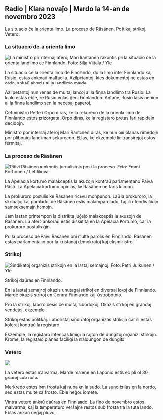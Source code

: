 ## Radio \| Klara novaĵo \| Mardo la 14-an de novembro 2023

La situacio ĉe la orienta limo. La proceso de Räsänen. Politikaj strikoj. Vetero.

### La situacio de la orienta limo

![La ministro pri internaj aferoj Mari Rantanen rakontis pri la situacio ĉe la orienta landlimo de Finnlando. Foto: Silja Viitala / Yle](https://images.cdn.yle.fi/image/upload/c_crop,h_2035,w_3619,x_0,y_102/ar_1.7777777777777777,c_fill,g_faces,h_6701,w_r1201.q_auto:eco/f_auto/fl_lossy/v1699539222/39-1186974652d2d84065b6)

La situacio ĉe la orienta limo de Finnlando, do la limo inter Finnlando kaj Rusio, estas ankoraŭ malfacila. Azilpetantoj, kies dokumentoj ne estas en ordo, ankaŭ alvenis al la landlimo marde.

Azilpetantoj nun venas de multaj landoj al la finna landlimo tra Rusio. La kialo estas eble, ke Rusio volas ĝeni Finnlandon. Antaŭe, Rusio lasis neniun al la finna landlimo sen la necesaj paperoj.

Ĉefministro Petteri Orpo diras, ke la sekureco de la orienta limo de Finnlando estos prizorgata. Orpo diras, ke la registaro pretas fari rapidajn decidojn.

Ministro por internaj aferoj Mari Rantanen diras, ke nun oni planas rimedojn por plibonigi landliman sekurecon. Eblas, ke ekzemple limtransirejoj estos fermitaj.

### La proceso de Räsänen

![Päivi Räsänen renkontis ĵurnalistojn post la proceso. Foto: Emmi Korhonen / Lehtikuva](https://images.cdn.yle.fi/image/upload/c_crop,h_2874,w_5110,x_10,y_131/ar_1.7777777777777777,c_fill,g_faces,w_12_1200,w_12_1200q_auto:eco/f_auto/fl_lossy/v1699970382/39-1200146655334491cf27)

La Apelacia kortumo malakceptis la akuzojn kontraŭ parlamentano Päivä Räsä. La Apelacia kortumo opinias, ke Räsänen ne faris krimon.

La prokuroro postulis ke Räsänen ricevu monpunon. Laŭ la prokuroro, la skribaĵoj kaj paroladoj de Räsänen estis malamparolado, kaj ili ofendis ĉiujn samseksemajn homojn.

Jam lastan printempon la distrikta juĝejo malakceptis la akuzojn de Räsänen. La afero ankoraŭ estis diskutita en la Apelacia Kortumo, ĉar la prokuroro postulis ĝin.

Pri la proceso de Päivi Räsänen oni multe parolis en Finnlando. Räsänen estas parlamentano por la kristanaj demokratoj kaj eksministro.

### Strikoj

![Sindikatoj organizis strikojn en la lastaj semajnoj. Foto: Petri Julkunen / Yle ](https://images.cdn.yle.fi/image/upload/c_crop,h_2268,w_4031,x_0,y_79/ar_1.7777777777777777,c_fill,g_faces,h_6701,w_r1201/0,w_79q_auto:eco/f_auto/fl_lossy/v1699516057/39-1197941654c8e0786a42)

Strikoj daŭras en Finnlando.

En la lastaj semajnoj okazis unutagaj strikoj en diversaj lokoj de Finnlando. Marde okazis strikoj en Centra Finnlando kaj Ostrobotnio.

Pro la strikoj, laboro ĉesis ĉe multaj laborlokoj. Okazis strikoj en grandaj vendejoj, ekzemple.

Strikoj estas politikaj. Laboristaj sindikatoj organizas strikojn ĉar ili estas koleraj kontraŭ la registaro.

Ekzemple, la registaro intencas limigi la rajton de dungitoj organizi strikojn. Krome, la registaro planas faciligi la maldungon de dungito.

### Vetero

![](https://images.cdn.yle.fi/image/upload/c_crop,h_1080,w_1919,x_0,y_0/ar_1.777777777777777,c_fill,g_faces,h_675,w_1200/dpr_1eco.0/dpr_1eco:f_auto/fl_lossy/v1699978341/39-120060665539c47bcdf6)

La vetero estas malvarma. Marde matene en Laponio estis eĉ pli ol 30 gradoj sub nulo.

Merkredo estos iom frosta kaj nuba en la sudo. La suno brilas en la nordo, sed estas multe da frosto. Eble neĝos iomete.

Vintra vetero ankaŭ daŭras en Finnlando. La fino de novembro estos malvarma, kaj la temperaturo verŝajne restos sub frosta tra la tuta lando. Eblas ankaŭ neĝaj pluvoj.